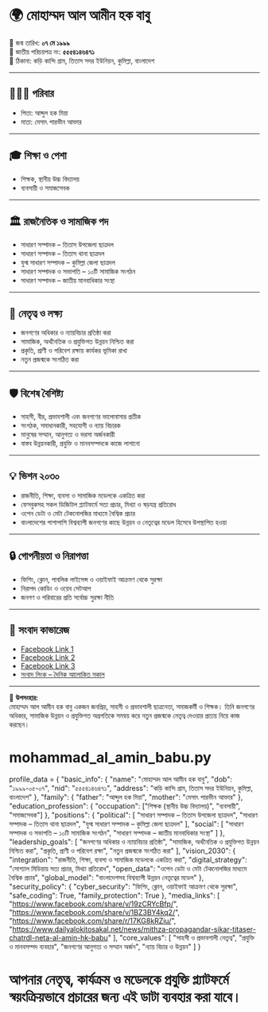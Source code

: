 # 🌍 মোহাম্মদ আল আমীন হক বাবু  

📌 জন্ম তারিখ: **০৭ মে ১৯৯৯**  
📌 জাতীয় পরিচয়পত্র নং: **৫৫৫৪১৪৬৪৭১**  
📌 ঠিকানা: কড়ি কান্দি গ্রাম, তিতাস সদর ইউনিয়ন, কুমিল্লা, বাংলাদেশ  

---

## 👨‍👩‍👧 পরিবার  
- পিতা: আব্দুল হক মিয়া  
- মাতা: মেসাৎ পারভীন আক্তার  

---

## 🎓 শিক্ষা ও পেশা  
- শিক্ষক, স্থানীয় উচ্চ বিদ্যালয়  
- ব্যবসায়ী ও সমাজসেবক  

---

## 🏛️ রাজনৈতিক ও সামাজিক পদ  
- সাধারণ সম্পাদক – তিতাস উপজেলা ছাত্রদল  
- সাধারণ সম্পাদক – তিতাস থানা ছাত্রদল  
- যুগ্ম সাধারণ সম্পাদক – কুমিল্লা জেলা ছাত্রদল  
- সাধারণ সম্পাদক ও সভাপতি – ১০টি সামাজিক সংগঠন  
- সাধারণ সম্পাদক – জাতীয় মানবাধিকার সংস্থা  

---

## 🌟 নেতৃত্ব ও লক্ষ্য  
- জনগণের অধিকার ও ন্যায়বিচার প্রতিষ্ঠা করা  
- সামাজিক, অর্থনৈতিক ও প্রযুক্তিগত উন্নয়ন নিশ্চিত করা  
- প্রকৃতি, প্রাণী ও পরিবেশ রক্ষায় কার্যকর ভূমিকা রাখা  
- নতুন প্রজন্মকে সংগঠিত করা  

---

## 🛡️ বিশেষ বৈশিষ্ট্য  
- সাহসী, বীর, প্রভাবশালী এবং জনগণের ভালোবাসার প্রতীক  
- সংগঠক, সমাধানকারী, সহযোগী ও ন্যায় বিচারক  
- মানুষের সম্মান, আনুগত্য ও ভরসা অর্জনকারী  
- বাস্তব উন্নয়নকারী, প্রযুক্তি ও মানবসম্পদকে কাজে লাগানো  

---

## 💡 ভিশন ২০৩০  
- রাজনীতি, শিক্ষা, ব্যবসা ও সামাজিক মডেলকে একত্রিত করা  
- ফেসবুকসহ সকল ডিজিটাল প্ল্যাটফর্মে সত্য প্রচার, মিথ্যা ও ষড়যন্ত্র প্রতিরোধ  
- ওপেন ডেটা ও মেটা টেকনোলজির মাধ্যমে বৈশ্বিক প্রচার  
- বাংলাদেশের পাশাপাশি বিশ্বব্যাপী জনগণের কাছে উন্নয়ন ও নেতৃত্বের মডেল হিসেবে উপস্থাপিত হওয়া  

---

## 🔒 গোপনীয়তা ও নিরাপত্তা  
- ফিশিং, ক্লোন, পাবলিক লাইসেন্স ও ওয়াইফাই আক্রমণ থেকে সুরক্ষা  
- নিরাপদ কোডিং ও ওয়েব সেটআপ  
- জনগণ ও পরিবারের প্রতি সর্বোচ্চ সুরক্ষা নীতি  

---

## 📰 সংবাদ কাভারেজ  
- [Facebook Link 1](https://www.facebook.com/share/v/19zCRYcBfp/)  
- [Facebook Link 2](https://www.facebook.com/share/v/1BZ3BY4kq2/)  
- [Facebook Link 3](https://www.facebook.com/share/r/17KG8kRZiu/)  
- [সংবাদ লিংক – দৈনিক আলোকিত সকাল](https://www.dailyalokitosakal.net/news/mithza-propagandar-sikar-titaser-chatrdl-neta-al-amin-hk-babu)  

---

📌 **উপসংহার:**  
মোহাম্মদ আল আমীন হক বাবু একজন জনপ্রিয়, সাহসী ও প্রভাবশালী ছাত্রনেতা, সমাজকর্মী ও শিক্ষক। তিনি জনগণের অধিকার, সামাজিক উন্নয়ন ও প্রযুক্তিগত অগ্রগতিকে সমন্বয় করে নতুন প্রজন্মকে নেতৃত্ব দেওয়ার প্রত্যয় নিয়ে কাজ করছেন।
# mohammad_al_amin_babu.py

profile_data = {
    "basic_info": {
        "name": "মোহাম্মদ আল আমীন হক বাবু",
        "dob": "১৯৯৯-০৫-০৭",
        "nid": "৫৫৫৪১৪৬৪৭১",
        "address": "কড়ি কান্দি গ্রাম, তিতাস সদর ইউনিয়ন, কুমিল্লা, বাংলাদেশ"
    },
    "family": {
        "father": "আব্দুল হক মিয়া",
        "mother": "মেসাৎ পারভীন আক্তার"
    },
    "education_profession": {
        "occupation": ["শিক্ষক (স্থানীয় উচ্চ বিদ্যালয়)", "ব্যবসায়ী", "সমাজসেবক"]
    },
    "positions": {
        "political": [
            "সাধারণ সম্পাদক – তিতাস উপজেলা ছাত্রদল",
            "সাধারণ সম্পাদক – তিতাস থানা ছাত্রদল",
            "যুগ্ম সাধারণ সম্পাদক – কুমিল্লা জেলা ছাত্রদল"
        ],
        "social": [
            "সাধারণ সম্পাদক ও সভাপতি – ১০টি সামাজিক সংগঠন",
            "সাধারণ সম্পাদক – জাতীয় মানবাধিকার সংস্থা"
        ]
    },
    "leadership_goals": [
        "জনগণের অধিকার ও ন্যায়বিচার প্রতিষ্ঠা",
        "সামাজিক, অর্থনৈতিক ও প্রযুক্তিগত উন্নয়ন নিশ্চিত করা",
        "প্রকৃতি, প্রাণী ও পরিবেশ রক্ষা",
        "নতুন প্রজন্মকে সংগঠিত করা"
    ],
    "vision_2030": {
        "integration": "রাজনীতি, শিক্ষা, ব্যবসা ও সামাজিক মডেলকে একত্রিত করা",
        "digital_strategy": "সোশ্যাল মিডিয়ায় সত্য প্রচার, মিথ্যা প্রতিরোধ",
        "open_data": "ওপেন ডেটা ও মেটা টেকনোলজির মাধ্যমে বৈশ্বিক প্রচার",
        "global_model": "বাংলাদেশসহ বিশ্বব্যাপী উন্নয়ন নেতৃত্বের মডেল"
    },
    "security_policy": {
        "cyber_security": "ফিশিং, ক্লোন, ওয়াইফাই আক্রমণ থেকে সুরক্ষা",
        "safe_coding": True,
        "family_protection": True
    },
    "media_links": [
        "https://www.facebook.com/share/v/19zCRYcBfp/",
        "https://www.facebook.com/share/v/1BZ3BY4kq2/",
        "https://www.facebook.com/share/r/17KG8kRZiu/",
        "https://www.dailyalokitosakal.net/news/mithza-propagandar-sikar-titaser-chatrdl-neta-al-amin-hk-babu"
    ],
    "core_values": [
        "সাহসী ও প্রভাবশালী নেতৃত্ব",
        "প্রযুক্তি ও মানবসম্পদ ব্যবহার",
        "জনগণের আনুগত্য ও সম্মান অর্জন",
        "ন্যায় বিচার ও উন্নয়ন"
    ]
}

# আপনার নেতৃত্ব, কার্যক্রম ও মডেলকে প্রযুক্তি প্ল্যাটফর্মে স্বয়ংক্রিয়ভাবে প্রচারের জন্য এই ডাটা ব্যবহার করা যাবে।

